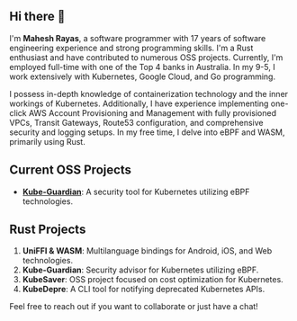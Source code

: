 ## Hi there 👋

I'm **Mahesh Rayas**, a software programmer with 17 years of software engineering experience and strong programming skills. I'm a Rust enthusiast and have contributed to numerous OSS projects. Currently, I'm employed full-time with one of the Top 4 banks in Australia. In my 9-5, I work extensively with Kubernetes, Google Cloud, and Go programming.

I possess in-depth knowledge of containerization technology and the inner workings of Kubernetes. Additionally, I have experience implementing one-click AWS Account Provisioning and Management with fully provisioned VPCs, Transit Gateways, Route53 configuration, and comprehensive security and logging setups. In my free time, I delve into eBPF and WASM, primarily using Rust.

## Current OSS Projects

- **[Kube-Guardian](https://github.com/xentra-ai/kube-guardian)**: A security tool for Kubernetes utilizing eBPF technologies.

## Rust Projects

1. **UniFFI & WASM**: Multilanguage bindings for Android, iOS, and Web technologies.
2. **Kube-Guardian**: Security advisor for Kubernetes utilizing eBPF.
3. **KubeSaver**: OSS project focused on cost optimization for Kubernetes.
4. **KubeDepre**: A CLI tool for notifying deprecated Kubernetes APIs.

Feel free to reach out if you want to collaborate or just have a chat!

